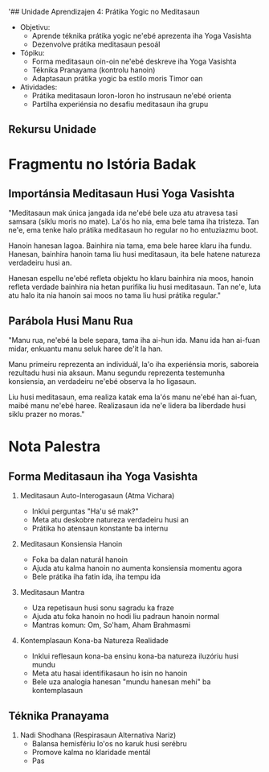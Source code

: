 '## Unidade Aprendizajen 4: Prátika Yogic no Meditasaun
- Objetivu:
  * Aprende téknika prátika yogic ne'ebé aprezenta iha Yoga Vasishta
  * Dezenvolve prátika meditasaun pesoál
- Tópiku:
  * Forma meditasaun oin-oin ne'ebé deskreve iha Yoga Vasishta
  * Téknika Pranayama (kontrolu hanoin)
  * Adaptasaun prátika yogic ba estilo moris Timor oan
- Atividades:
  * Prátika meditasaun loron-loron ho instrusaun ne'ebé orienta
  * Partilha experiénsia no desafiu meditasaun iha grupu

## Rekursu Unidade

# Fragmentu no Istória Badak

## Importánsia Meditasaun Husi Yoga Vasishta

"Meditasaun mak única jangada ida ne'ebé bele uza atu atravesa tasi samsara (siklu moris no mate). La'ós ho nia, ema bele tama iha tristeza. Tan ne'e, ema tenke halo prátika meditasaun ho regular no ho entuziazmu boot.

Hanoin hanesan lagoa. Bainhira nia tama, ema bele haree klaru iha fundu. Hanesan, bainhira hanoin tama liu husi meditasaun, ita bele hatene natureza verdadeiru husi an.

Hanesan espellu ne'ebé refleta objektu ho klaru bainhira nia moos, hanoin refleta verdade bainhira nia hetan purifika liu husi meditasaun. Tan ne'e, luta atu halo ita nia hanoin sai moos no tama liu husi prátika regular."

## Parábola Husi Manu Rua

"Manu rua, ne'ebé la bele separa, tama iha ai-hun ida. Manu ida han ai-fuan midar, enkuantu manu seluk haree de'it la han.

Manu primeiru reprezenta an individuál, la'o iha experiénsia moris, saboreia rezultadu husi nia aksaun. Manu segundu reprezenta testemunha konsiensia, an verdadeiru ne'ebé observa la ho ligasaun.

Liu husi meditasaun, ema realiza katak ema la'ós manu ne'ebé han ai-fuan, maibé manu ne'ebé haree. Realizasaun ida ne'e lidera ba liberdade husi siklu prazer no moras."

# Nota Palestra

## Forma Meditasaun iha Yoga Vasishta

1. Meditasaun Auto-Interogasaun (Atma Vichara)
   - Inklui perguntas "Ha'u sé mak?"
   - Meta atu deskobre natureza verdadeiru husi an
   - Prátika ho atensaun konstante ba internu

2. Meditasaun Konsiensia Hanoin
   - Foka ba dalan naturál hanoin
   - Ajuda atu kalma hanoin no aumenta konsiensia momentu agora
   - Bele prátika iha fatin ida, iha tempu ida 

3. Meditasaun Mantra
   - Uza repetisaun husi sonu sagradu ka fraze
   - Ajuda atu foka hanoin no hodi liu padraun hanoin normal
   - Mantras komun: Om, So'ham, Aham Brahmasmi

4. Kontemplasaun Kona-ba Natureza Realidade
   - Inklui reflesaun kona-ba ensinu kona-ba natureza iluzóriu husi mundu
   - Meta atu hasai identifikasaun ho isin no hanoin
   - Bele uza analogia hanesan "mundu hanesan mehi" ba kontemplasaun

## Téknika Pranayama

1. Nadi Shodhana (Respirasaun Alternativa Nariz)
   - Balansa hemisfériu lo'os no karuk husi serébru
   - Promove kalma no klaridade mentál
   - Pas